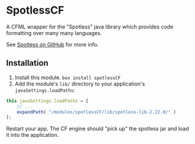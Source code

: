 # SpotlessCF

A CFML wrapper for the "Spotless" java library which provides code formatting over many many languages.

See [Spotless on GitHub](https://github.com/diffplug/spotless) for more info.

## Installation

1. Install this module. `box install spotlessCF`
2. Add the module's `lib/` directory to your application's `javaSettings.loadPaths`:

```js
this.javaSettings.loadPaths = [
    // ...
    expandPath( "/modules/spotlessCF/lib/spotless-lib-2.22.0/" )
];
```

Restart your app. The CF engine should "pick up" the spotless jar and load it into the application.